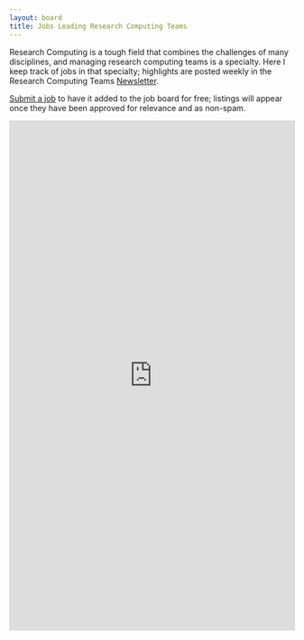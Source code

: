 ```yaml
---
layout: board
title: Jobs Leading Research Computing Teams
---
```


Research Computing is a tough field that combines the challenges of many disciplines, and
managing research computing teams is a specialty.  Here I keep track of jobs
in that specialty; highlights are posted weekly in the Research Computing Teams
[Newsletter](https://dursi.ca/newsletter.html).

[Submit a job](https://airtable.com/shrL6QGic3Mv9JFrs) to have it added to the job board for free; listings will appear once they have been approved for relevance and as non-spam.

<iframe class="airtable-embed" src="https://airtable.com/embed/shrsu8qDq2XnAq7Gx?backgroundColor=yellow&viewControls=on" frameborder="0" onmousewheel="" width="100%" height="900" style="background: transparent; border: 1px solid #ccc;"></iframe>
